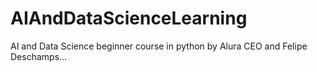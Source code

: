 # AIAndDataScienceLearning
AI and Data Science beginner course in python by Alura CEO and Felipe Deschamps...

